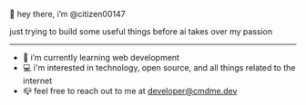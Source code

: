 👋 hey there, i’m @citizen00147

just trying to build some useful things before ai takes over my passion 
___
- :book: i’m currently learning web development
- :computer: i'm interested in technology, open source, and all things related to the internet
-  :mailbox_closed: feel free to reach out to me at <developer@cmdme.dev>


